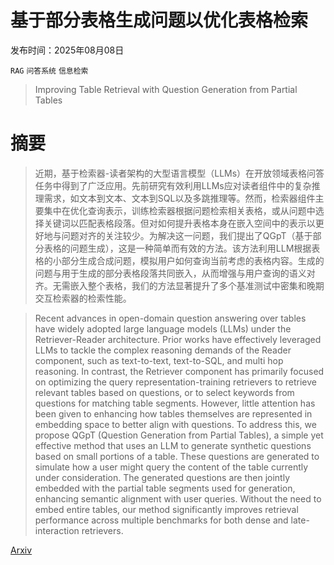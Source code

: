 # 基于部分表格生成问题以优化表格检索

发布时间：2025年08月08日

`RAG` `问答系统` `信息检索`

> Improving Table Retrieval with Question Generation from Partial Tables

# 摘要

> 近期，基于检索器-读者架构的大型语言模型（LLMs）在开放领域表格问答任务中得到了广泛应用。先前研究有效利用LLMs应对读者组件中的复杂推理需求，如文本到文本、文本到SQL以及多跳推理等。然而，检索器组件主要集中在优化查询表示，训练检索器根据问题检索相关表格，或从问题中选择关键词以匹配表格段落。但对如何提升表格本身在嵌入空间中的表示以更好地与问题对齐的关注较少。为解决这一问题，我们提出了QGpT（基于部分表格的问题生成），这是一种简单而有效的方法。该方法利用LLM根据表格的小部分生成合成问题，模拟用户如何查询当前考虑的表格内容。生成的问题与用于生成的部分表格段落共同嵌入，从而增强与用户查询的语义对齐。无需嵌入整个表格，我们的方法显著提升了多个基准测试中密集和晚期交互检索器的检索性能。

> Recent advances in open-domain question answering over tables have widely adopted large language models (LLMs) under the Retriever-Reader architecture. Prior works have effectively leveraged LLMs to tackle the complex reasoning demands of the Reader component, such as text-to-text, text-to-SQL, and multi hop reasoning. In contrast, the Retriever component has primarily focused on optimizing the query representation-training retrievers to retrieve relevant tables based on questions, or to select keywords from questions for matching table segments. However, little attention has been given to enhancing how tables themselves are represented in embedding space to better align with questions. To address this, we propose QGpT (Question Generation from Partial Tables), a simple yet effective method that uses an LLM to generate synthetic questions based on small portions of a table. These questions are generated to simulate how a user might query the content of the table currently under consideration. The generated questions are then jointly embedded with the partial table segments used for generation, enhancing semantic alignment with user queries. Without the need to embed entire tables, our method significantly improves retrieval performance across multiple benchmarks for both dense and late-interaction retrievers.

[Arxiv](https://arxiv.org/abs/2508.06168)
